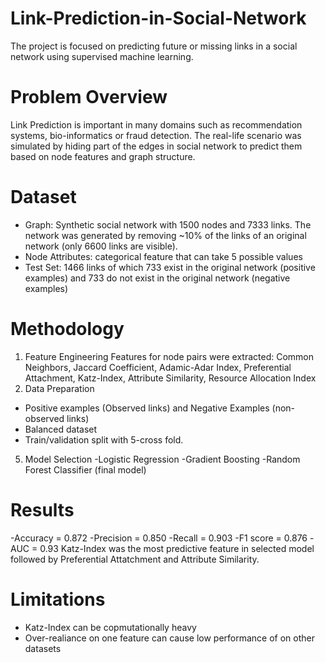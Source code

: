 # Link-Prediction-in-Social-Network
The project is focused on predicting future or missing links in a social network using supervised machine learning.

# Problem Overview
Link Prediction is important in many domains such as recommendation systems, bio-informatics or fraud detection. The real-life scenario was simulated by hiding part of the edges in social network to predict them based on node features and graph structure.

# Dataset
- Graph: Synthetic social network with 1500 nodes and 7333 links. The network was generated by removing ~10% of the links of an original network (only 6600 links are visible).
- Node Attributes: categorical feature that can take 5 possible values
- Test Set: 1466 links of which 733 exist in the original network (positive examples) and 733 do not exist in the original network (negative examples)

# Methodology
1. Feature Engineering
Features for node pairs were extracted: Common Neighbors, Jaccard Coefficient, Adamic-Adar Index, Preferential Attachment, Katz-Index, Attribute Similarity,
Resource Allocation Index
3. Data Preparation
- Positive examples (Observed links) and Negative Examples (non-observed links)
- Balanced dataset
- Train/validation split with 5-cross fold.
5. Model Selection
-Logistic Regression
-Gradient Boosting
-Random Forest Classifier (final model)

# Results
-Accuracy = 0.872
-Precision = 0.850
-Recall = 0.903
-F1 score = 0.876 
-AUC = 0.93
Katz-Index was the most predictive feature in selected model followed by Preferential Attatchment and Attribute Similarity.
# Limitations
- Katz-Index can be copmutationally heavy
- Over-realiance on one feature can cause low performance of on other datasets
